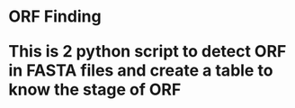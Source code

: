 # ORF Finding<p>This is 2 python script to detect ORF in FASTA files and create a table to know the stage of ORF</p>
